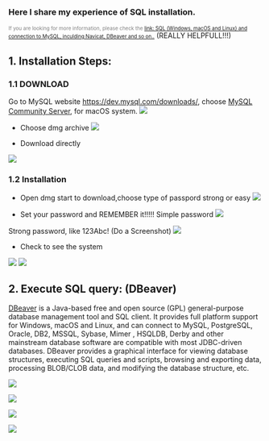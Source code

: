 
### Here I share my experience of SQL installation. 
<font color=gray size=1>If you are looking for more information, please check the 
[link: SQL (Windows, macOS and Linux) and connection to MySQL, inculding Navicat, DBeaver and so on..](https://github.com/datawhalechina/wonderful-sql/blob/main/ch00:%20%E7%8E%AF%E5%A2%83%E6%90%AD%E5%BB%BA.md#1-mysql-80-%E7%9A%84%E5%AE%89%E8%A3%85)</font>
(REALLY HELPFULL!!!)

  



## 1. Installation Steps:
  
### 1.1 DOWNLOAD

Go to MySQL website https://dev.mysql.com/downloads/, choose [MySQL Community Server](https://dev.mysql.com/downloads/mysql/), for macOS system. 
![](https://github.com/yifan611/Installation/blob/main/img/sql/1.png)
  
* Choose dmg archive
![](https://github.com/yifan611/Installation/blob/main/img/sql/2.png)
  
* Download directly

![](https://github.com/yifan611/Installation/blob/main/img/sql/3.png)
 
### 1.2 Installation
* Open dmg start to download,choose type of passpord strong or easy 
![](https://github.com/yifan611/Installation/blob/main/img/sql/5.png)

* Set your password and REMEMBER it!!!!! Simple password 
![](https://github.com/yifan611/Installation/blob/main/img/sql/6.png)


Strong password, like 123Abc! (Do a Screenshot)
![](https://github.com/yifan611/Installation/blob/main/img/sql/7.png)


* Check to see the system

![](https://github.com/yifan611/Installation/blob/main/img/sql/9.png)
![](https://github.com/yifan611/Installation/blob/main/img/sql/8.png)



## 2. Execute SQL query: (DBeaver)

[DBeaver](https://dbeaver.io/) is a Java-based free and open source (GPL) general-purpose database management tool and SQL client. It provides full platform support for Windows, macOS and Linux, and can connect to MySQL, PostgreSQL, Oracle, DB2, MSSQL, Sybase, Mimer , HSQLDB, Derby and other mainstream database software are compatible with most JDBC-driven databases. DBeaver provides a graphical interface for viewing database structures, executing SQL queries and scripts, browsing and exporting data, processing BLOB/CLOB data, and modifying the database structure, etc.


![](https://github.com/yifan611/Installation/blob/main/img/sql/12.png)

![](https://github.com/yifan611/Installation/blob/main/img/sql/13.png)

![](https://github.com/yifan611/Installation/blob/main/img/sql/14.png)

![](https://github.com/yifan611/Installation/blob/main/img/sql/15.png)

